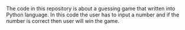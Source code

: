 The code in this repository is about a guessing game that written into Python language. In this code the user has to input a number and if the number is correct then user will win the game. 
